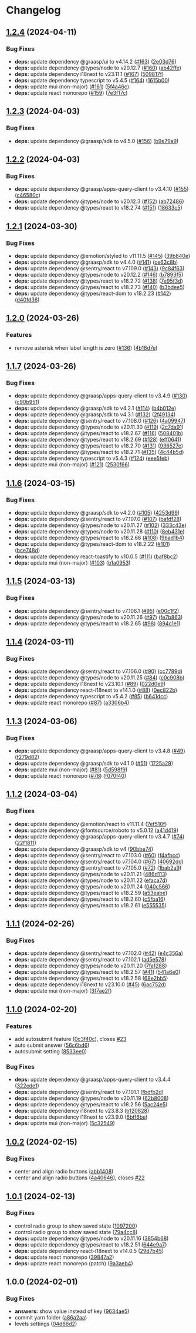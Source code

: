 # Changelog

## [1.2.4](https://github.com/graasp/graasp-app-likert-scale/compare/v1.2.3...v1.2.4) (2024-04-11)


### Bug Fixes

* **deps:** update dependency @graasp/ui to v4.14.2 ([#163](https://github.com/graasp/graasp-app-likert-scale/issues/163)) ([2e03d76](https://github.com/graasp/graasp-app-likert-scale/commit/2e03d76dbd939c81a9686eb61a8dbe07d328d66b))
* **deps:** update dependency @types/node to v20.12.7 ([#160](https://github.com/graasp/graasp-app-likert-scale/issues/160)) ([ab42ffe](https://github.com/graasp/graasp-app-likert-scale/commit/ab42ffe2e4ee0619c1f3341b20b8c86bc0e9bf1c))
* **deps:** update dependency i18next to v23.11.1 ([#167](https://github.com/graasp/graasp-app-likert-scale/issues/167)) ([509817f](https://github.com/graasp/graasp-app-likert-scale/commit/509817f46746e4a6875d6fed9b7137837ba11908))
* **deps:** update dependency typescript to v5.4.5 ([#164](https://github.com/graasp/graasp-app-likert-scale/issues/164)) ([1615b00](https://github.com/graasp/graasp-app-likert-scale/commit/1615b009e288faaa625cc7c10e280a80f0e8870e))
* **deps:** update mui (non-major) ([#161](https://github.com/graasp/graasp-app-likert-scale/issues/161)) ([5f4a46c](https://github.com/graasp/graasp-app-likert-scale/commit/5f4a46c39394141054c53e5472dbe4af875d554d))
* **deps:** update react monorepo ([#159](https://github.com/graasp/graasp-app-likert-scale/issues/159)) ([7e3f17c](https://github.com/graasp/graasp-app-likert-scale/commit/7e3f17cb9937e38463d87fbe22f2871d3a851f9b))

## [1.2.3](https://github.com/graasp/graasp-app-likert-scale/compare/v1.2.2...v1.2.3) (2024-04-03)


### Bug Fixes

* **deps:** update dependency @graasp/sdk to v4.5.0 ([#156](https://github.com/graasp/graasp-app-likert-scale/issues/156)) ([b9e79a9](https://github.com/graasp/graasp-app-likert-scale/commit/b9e79a9bbebd830849c8f61d6cb2bd5fef5fd262))

## [1.2.2](https://github.com/graasp/graasp-app-likert-scale/compare/v1.2.1...v1.2.2) (2024-04-03)


### Bug Fixes

* **deps:** update dependency @graasp/apps-query-client to v3.4.10 ([#155](https://github.com/graasp/graasp-app-likert-scale/issues/155)) ([c46580c](https://github.com/graasp/graasp-app-likert-scale/commit/c46580c8c3798f924bce64ad38f964c13f6b327b))
* **deps:** update dependency @types/node to v20.12.3 ([#152](https://github.com/graasp/graasp-app-likert-scale/issues/152)) ([ab72486](https://github.com/graasp/graasp-app-likert-scale/commit/ab724863c9bb5fc83c3399e4c479a9009586e302))
* **deps:** update dependency @types/react to v18.2.74 ([#151](https://github.com/graasp/graasp-app-likert-scale/issues/151)) ([18633c5](https://github.com/graasp/graasp-app-likert-scale/commit/18633c57aba997b06fca7ea29226e219991e64c5))

## [1.2.1](https://github.com/graasp/graasp-app-likert-scale/compare/v1.2.0...v1.2.1) (2024-03-30)


### Bug Fixes

* **deps:** update dependency @emotion/styled to v11.11.5 ([#145](https://github.com/graasp/graasp-app-likert-scale/issues/145)) ([39b840e](https://github.com/graasp/graasp-app-likert-scale/commit/39b840e6411b4bafba7e6fb0519df14b699f726f))
* **deps:** update dependency @graasp/sdk to v4.4.0 ([#141](https://github.com/graasp/graasp-app-likert-scale/issues/141)) ([ce63c8b](https://github.com/graasp/graasp-app-likert-scale/commit/ce63c8bedffc8f041b7d912be1b491ab04987e9e))
* **deps:** update dependency @sentry/react to v7.109.0 ([#143](https://github.com/graasp/graasp-app-likert-scale/issues/143)) ([9c84f63](https://github.com/graasp/graasp-app-likert-scale/commit/9c84f631a3e0f82682e6745bd7ae757efe78aac4))
* **deps:** update dependency @types/node to v20.12.2 ([#146](https://github.com/graasp/graasp-app-likert-scale/issues/146)) ([b7893f5](https://github.com/graasp/graasp-app-likert-scale/commit/b7893f567f95b66f7c96bd9fb7f997a8667d81c1))
* **deps:** update dependency @types/react to v18.2.72 ([#138](https://github.com/graasp/graasp-app-likert-scale/issues/138)) ([7e95f3d](https://github.com/graasp/graasp-app-likert-scale/commit/7e95f3d8b6780bde52129be48e3f0854dfb9a5f7))
* **deps:** update dependency @types/react to v18.2.73 ([#140](https://github.com/graasp/graasp-app-likert-scale/issues/140)) ([b3bdee5](https://github.com/graasp/graasp-app-likert-scale/commit/b3bdee5617f86755eb9dd6b0b7ed8cd92f880fa2))
* **deps:** update dependency @types/react-dom to v18.2.23 ([#142](https://github.com/graasp/graasp-app-likert-scale/issues/142)) ([d40fd36](https://github.com/graasp/graasp-app-likert-scale/commit/d40fd368a1e860938a7e310385a92b8011d49609))

## [1.2.0](https://github.com/graasp/graasp-app-likert-scale/compare/v1.1.7...v1.2.0) (2024-03-26)


### Features

* remove asterisk when label length is zero ([#136](https://github.com/graasp/graasp-app-likert-scale/issues/136)) ([4b18d7e](https://github.com/graasp/graasp-app-likert-scale/commit/4b18d7ee4e61da78a408e94c395b69b2cde1dbd6))

## [1.1.7](https://github.com/graasp/graasp-app-likert-scale/compare/v1.1.6...v1.1.7) (2024-03-26)


### Bug Fixes

* **deps:** update dependency @graasp/apps-query-client to v3.4.9 ([#130](https://github.com/graasp/graasp-app-likert-scale/issues/130)) ([c90b951](https://github.com/graasp/graasp-app-likert-scale/commit/c90b95153d6e4db5e7fb53a9f27f032a1dba5004))
* **deps:** update dependency @graasp/sdk to v4.2.1 ([#114](https://github.com/graasp/graasp-app-likert-scale/issues/114)) ([b4b012e](https://github.com/graasp/graasp-app-likert-scale/commit/b4b012efa154b8e9e073c6493eda3f1eef60cd88))
* **deps:** update dependency @graasp/sdk to v4.3.1 ([#132](https://github.com/graasp/graasp-app-likert-scale/issues/132)) ([2f49134](https://github.com/graasp/graasp-app-likert-scale/commit/2f49134b55000af5128a38d67ecb760e5b1b66d4))
* **deps:** update dependency @sentry/react to v7.108.0 ([#126](https://github.com/graasp/graasp-app-likert-scale/issues/126)) ([4a09947](https://github.com/graasp/graasp-app-likert-scale/commit/4a09947152319a8edc9c6d4a221bc0621579dbde))
* **deps:** update dependency @types/node to v20.11.30 ([#119](https://github.com/graasp/graasp-app-likert-scale/issues/119)) ([2c7da91](https://github.com/graasp/graasp-app-likert-scale/commit/2c7da9110e295d1402a81748b5bcfe17c9831a42))
* **deps:** update dependency @types/react to v18.2.67 ([#116](https://github.com/graasp/graasp-app-likert-scale/issues/116)) ([508401b](https://github.com/graasp/graasp-app-likert-scale/commit/508401b62a845384b61611ae9b69bf6395548bf1))
* **deps:** update dependency @types/react to v18.2.69 ([#128](https://github.com/graasp/graasp-app-likert-scale/issues/128)) ([eff0641](https://github.com/graasp/graasp-app-likert-scale/commit/eff0641830d11c631f52a4f45fa71f2c3dccaafd))
* **deps:** update dependency @types/react to v18.2.70 ([#131](https://github.com/graasp/graasp-app-likert-scale/issues/131)) ([936527e](https://github.com/graasp/graasp-app-likert-scale/commit/936527e736d45ad746a201edc203965ab8bc863f))
* **deps:** update dependency @types/react to v18.2.71 ([#135](https://github.com/graasp/graasp-app-likert-scale/issues/135)) ([4c44b5d](https://github.com/graasp/graasp-app-likert-scale/commit/4c44b5dd4a38e356ccbbccf7a17e488ce7ed0bff))
* **deps:** update dependency typescript to v5.4.3 ([#124](https://github.com/graasp/graasp-app-likert-scale/issues/124)) ([eee5feb](https://github.com/graasp/graasp-app-likert-scale/commit/eee5feb6eacf660c5e5c15504f8bb9671e7bd361))
* **deps:** update mui (non-major) ([#121](https://github.com/graasp/graasp-app-likert-scale/issues/121)) ([2530f66](https://github.com/graasp/graasp-app-likert-scale/commit/2530f66aa570f46b9c7f7b31510946ea3f7016e4))

## [1.1.6](https://github.com/graasp/graasp-app-likert-scale/compare/v1.1.5...v1.1.6) (2024-03-15)


### Bug Fixes

* **deps:** update dependency @graasp/sdk to v4.2.0 ([#105](https://github.com/graasp/graasp-app-likert-scale/issues/105)) ([4253d99](https://github.com/graasp/graasp-app-likert-scale/commit/4253d99525b8edf322d95b399485c649b4acb945))
* **deps:** update dependency @sentry/react to v7.107.0 ([#107](https://github.com/graasp/graasp-app-likert-scale/issues/107)) ([bafdf28](https://github.com/graasp/graasp-app-likert-scale/commit/bafdf28f440ddc62c4d6a3bf5fc005b1029e44fa))
* **deps:** update dependency @types/node to v20.11.27 ([#102](https://github.com/graasp/graasp-app-likert-scale/issues/102)) ([333c43e](https://github.com/graasp/graasp-app-likert-scale/commit/333c43eaf5c6cf4277f065a81944d4f85fc11bbd))
* **deps:** update dependency @types/node to v20.11.28 ([#110](https://github.com/graasp/graasp-app-likert-scale/issues/110)) ([8eb431e](https://github.com/graasp/graasp-app-likert-scale/commit/8eb431e0fd5ff3bb1c2374f0912b7a93f8c3fcc3))
* **deps:** update dependency @types/react to v18.2.66 ([#108](https://github.com/graasp/graasp-app-likert-scale/issues/108)) ([9bad1b4](https://github.com/graasp/graasp-app-likert-scale/commit/9bad1b436cfa9cc578eb7d5480c65abddd3943e8))
* **deps:** update dependency @types/react-dom to v18.2.22 ([#101](https://github.com/graasp/graasp-app-likert-scale/issues/101)) ([bce748d](https://github.com/graasp/graasp-app-likert-scale/commit/bce748d431be056feaa2fcdc9ba0f4e1d3d21202))
* **deps:** update dependency react-toastify to v10.0.5 ([#111](https://github.com/graasp/graasp-app-likert-scale/issues/111)) ([baf8bc2](https://github.com/graasp/graasp-app-likert-scale/commit/baf8bc273b98e402b0323d26f90c5c1c3f6972c9))
* **deps:** update mui (non-major) ([#103](https://github.com/graasp/graasp-app-likert-scale/issues/103)) ([b1a0953](https://github.com/graasp/graasp-app-likert-scale/commit/b1a0953273107511528c8e346abdf5a26d6d8629))

## [1.1.5](https://github.com/graasp/graasp-app-likert-scale/compare/v1.1.4...v1.1.5) (2024-03-13)


### Bug Fixes

* **deps:** update dependency @sentry/react to v7.106.1 ([#95](https://github.com/graasp/graasp-app-likert-scale/issues/95)) ([e00c1f2](https://github.com/graasp/graasp-app-likert-scale/commit/e00c1f215f8ff01a9d123f84fded6d278f819cc2))
* **deps:** update dependency @types/node to v20.11.26 ([#97](https://github.com/graasp/graasp-app-likert-scale/issues/97)) ([fe7b863](https://github.com/graasp/graasp-app-likert-scale/commit/fe7b863dc8eb1bc2a831396d875aeb0d17d43dbd))
* **deps:** update dependency @types/react to v18.2.65 ([#98](https://github.com/graasp/graasp-app-likert-scale/issues/98)) ([894c1e1](https://github.com/graasp/graasp-app-likert-scale/commit/894c1e14d03a63cba746c656a0cad51ddeb2691d))

## [1.1.4](https://github.com/graasp/graasp-app-likert-scale/compare/v1.1.3...v1.1.4) (2024-03-11)


### Bug Fixes

* **deps:** update dependency @sentry/react to v7.106.0 ([#90](https://github.com/graasp/graasp-app-likert-scale/issues/90)) ([cc7789d](https://github.com/graasp/graasp-app-likert-scale/commit/cc7789de5b00b7cfff5db47833efbcd130d330ef))
* **deps:** update dependency @types/node to v20.11.25 ([#84](https://github.com/graasp/graasp-app-likert-scale/issues/84)) ([c0c908b](https://github.com/graasp/graasp-app-likert-scale/commit/c0c908b588e1c2c6da1df800927dbd9c118fd196))
* **deps:** update dependency i18next to v23.10.1 ([#89](https://github.com/graasp/graasp-app-likert-scale/issues/89)) ([022d0e9](https://github.com/graasp/graasp-app-likert-scale/commit/022d0e9541498bfa60598e40943c2a95f976457f))
* **deps:** update dependency react-i18next to v14.1.0 ([#88](https://github.com/graasp/graasp-app-likert-scale/issues/88)) ([0ec822b](https://github.com/graasp/graasp-app-likert-scale/commit/0ec822b08d4af19bc91b935b17a505a8ed15e23f))
* **deps:** update dependency typescript to v5.4.2 ([#85](https://github.com/graasp/graasp-app-likert-scale/issues/85)) ([b641dcc](https://github.com/graasp/graasp-app-likert-scale/commit/b641dcc0baea3b9cb39d11a2eba2162e005d9763))
* **deps:** update react monorepo ([#87](https://github.com/graasp/graasp-app-likert-scale/issues/87)) ([a3306b4](https://github.com/graasp/graasp-app-likert-scale/commit/a3306b415f4422157202d27059efbdfbf2dca355))

## [1.1.3](https://github.com/graasp/graasp-app-likert-scale/compare/v1.1.2...v1.1.3) (2024-03-06)


### Bug Fixes

* **deps:** update dependency @graasp/apps-query-client to v3.4.8 ([#49](https://github.com/graasp/graasp-app-likert-scale/issues/49)) ([f279d82](https://github.com/graasp/graasp-app-likert-scale/commit/f279d82629f506b445de32fc296a32a3ba676368))
* **deps:** update dependency @graasp/sdk to v4.1.0 ([#51](https://github.com/graasp/graasp-app-likert-scale/issues/51)) ([1725a29](https://github.com/graasp/graasp-app-likert-scale/commit/1725a29bc969bbb1f886526682b141f322046db5))
* **deps:** update mui (non-major) ([#81](https://github.com/graasp/graasp-app-likert-scale/issues/81)) ([5d598f9](https://github.com/graasp/graasp-app-likert-scale/commit/5d598f9e9829550f4a9f9a6e97e01195f7c1f777))
* **deps:** update react monorepo ([#78](https://github.com/graasp/graasp-app-likert-scale/issues/78)) ([f070f40](https://github.com/graasp/graasp-app-likert-scale/commit/f070f40fc272c3163cec14c628e236f3939b5e13))

## [1.1.2](https://github.com/graasp/graasp-app-likert-scale/compare/v1.1.1...v1.1.2) (2024-03-04)


### Bug Fixes

* **deps:** update dependency @emotion/react to v11.11.4 ([7ef510f](https://github.com/graasp/graasp-app-likert-scale/commit/7ef510fa6409dc09af3c351079f685c00f8bea1d))
* **deps:** update dependency @fontsource/roboto to v5.0.12 ([a41d419](https://github.com/graasp/graasp-app-likert-scale/commit/a41d4196501ea66f95159946a3791f549bd30663))
* **deps:** update dependency @graasp/apps-query-client to v3.4.7 ([#74](https://github.com/graasp/graasp-app-likert-scale/issues/74)) ([22f1811](https://github.com/graasp/graasp-app-likert-scale/commit/22f1811684d00c85f75dcfc97b7558fb4eec6bcd))
* **deps:** update dependency @graasp/sdk to v4 ([90bbe74](https://github.com/graasp/graasp-app-likert-scale/commit/90bbe74224379cae533bd86a522a1ba03b26725d))
* **deps:** update dependency @sentry/react to v7.103.0 ([#60](https://github.com/graasp/graasp-app-likert-scale/issues/60)) ([f4afbcc](https://github.com/graasp/graasp-app-likert-scale/commit/f4afbcc3a8e2c73b7a5e47e7218e8deaa2df3ae3))
* **deps:** update dependency @sentry/react to v7.104.0 ([#67](https://github.com/graasp/graasp-app-likert-scale/issues/67)) ([40692dd](https://github.com/graasp/graasp-app-likert-scale/commit/40692dde6480f55e66e1c1a005e36675767ee2f9))
* **deps:** update dependency @sentry/react to v7.105.0 ([#72](https://github.com/graasp/graasp-app-likert-scale/issues/72)) ([1bab2a9](https://github.com/graasp/graasp-app-likert-scale/commit/1bab2a9cb1bd28ccf1348329ea5a0ccfbbc2eafb))
* **deps:** update dependency @types/node to v20.11.21 ([486d113](https://github.com/graasp/graasp-app-likert-scale/commit/486d1136b4dfdd1e147e1c4a95e346372b6b42f7))
* **deps:** update dependency @types/node to v20.11.22 ([efaca7d](https://github.com/graasp/graasp-app-likert-scale/commit/efaca7df0d5e9702ece9e3b47dbeab9949a56388))
* **deps:** update dependency @types/node to v20.11.24 ([040c566](https://github.com/graasp/graasp-app-likert-scale/commit/040c5664d4be8af890b9263869d5b032495788bf))
* **deps:** update dependency @types/react to v18.2.59 ([a53eabe](https://github.com/graasp/graasp-app-likert-scale/commit/a53eabe68ad5c4b0c0d2634de5ab82de507483aa))
* **deps:** update dependency @types/react to v18.2.60 ([c5fba16](https://github.com/graasp/graasp-app-likert-scale/commit/c5fba16fe459b1bbdd446b0747b041b74fe0a5b8))
* **deps:** update dependency @types/react to v18.2.61 ([e555535](https://github.com/graasp/graasp-app-likert-scale/commit/e555535d8dabc65d98132e191384b63a528dc440))

## [1.1.1](https://github.com/graasp/graasp-app-likert-scale/compare/v1.1.0...v1.1.1) (2024-02-26)


### Bug Fixes

* **deps:** update dependency @sentry/react to v7.102.0 ([#42](https://github.com/graasp/graasp-app-likert-scale/issues/42)) ([e4c356a](https://github.com/graasp/graasp-app-likert-scale/commit/e4c356a5857d026ae6a767590be3bd145e7d722a))
* **deps:** update dependency @sentry/react to v7.102.1 ([ad5e578](https://github.com/graasp/graasp-app-likert-scale/commit/ad5e5784f333b9d6a61b21a35347b14a08d4e149))
* **deps:** update dependency @types/node to v20.11.20 ([7fa1288](https://github.com/graasp/graasp-app-likert-scale/commit/7fa1288b58b6404ad97e35de044883d5b22ec8a5))
* **deps:** update dependency @types/react to v18.2.57 ([#41](https://github.com/graasp/graasp-app-likert-scale/issues/41)) ([541a6e0](https://github.com/graasp/graasp-app-likert-scale/commit/541a6e0e458de573b81ea33b9555f0ea18f7fae1))
* **deps:** update dependency @types/react to v18.2.58 ([68e2bb5](https://github.com/graasp/graasp-app-likert-scale/commit/68e2bb57e2a5032320ffed26337246cfb1aebc3e))
* **deps:** update dependency i18next to v23.10.0 ([#45](https://github.com/graasp/graasp-app-likert-scale/issues/45)) ([6ac752d](https://github.com/graasp/graasp-app-likert-scale/commit/6ac752d7cd3caf43bb6f952e525516db97978308))
* **deps:** update mui (non-major) ([3f7ae2f](https://github.com/graasp/graasp-app-likert-scale/commit/3f7ae2f60b80330f11efa247b886451f1c38afc4))

## [1.1.0](https://github.com/graasp/graasp-app-likert-scale/compare/v1.0.2...v1.1.0) (2024-02-20)


### Features

* add autosubmit feature ([0c3f40c](https://github.com/graasp/graasp-app-likert-scale/commit/0c3f40c72395e18bc56365df3da6ad3c172ad42e)), closes [#23](https://github.com/graasp/graasp-app-likert-scale/issues/23)
* auto submit answer ([56c6bd6](https://github.com/graasp/graasp-app-likert-scale/commit/56c6bd613e84334094c1dcfae05bc450943cc72c))
* autosubmit setting ([8533ee0](https://github.com/graasp/graasp-app-likert-scale/commit/8533ee020b55e1420c7254729983105b1b0d6fd1))


### Bug Fixes

* **deps:** update dependency @graasp/apps-query-client to v3.4.4 ([322ede1](https://github.com/graasp/graasp-app-likert-scale/commit/322ede15b6b13d65206eccb9d4d9be4b07cc7ceb))
* **deps:** update dependency @sentry/react to v7.101.1 ([fbdfb2d](https://github.com/graasp/graasp-app-likert-scale/commit/fbdfb2d13418c3d9a954267470943f4ba3933143))
* **deps:** update dependency @types/node to v20.11.19 ([62b8008](https://github.com/graasp/graasp-app-likert-scale/commit/62b8008b9b7990f97f4e10ab22bd4b49184c402e))
* **deps:** update dependency @types/react to v18.2.56 ([5ac24e5](https://github.com/graasp/graasp-app-likert-scale/commit/5ac24e5408720524a0f85b7b740a0093ea176935))
* **deps:** update dependency i18next to v23.8.3 ([b120828](https://github.com/graasp/graasp-app-likert-scale/commit/b120828918848f8642669df077a2c01e2b35ad29))
* **deps:** update dependency i18next to v23.9.0 ([6bff6be](https://github.com/graasp/graasp-app-likert-scale/commit/6bff6beea60f03ee47d2b0d08e88256393ebedf1))
* **deps:** update mui (non-major) ([5c32549](https://github.com/graasp/graasp-app-likert-scale/commit/5c3254959aa3294a7687b0d33672828b51a3039b))

## [1.0.2](https://github.com/graasp/graasp-app-likert-scale/compare/v1.0.1...v1.0.2) (2024-02-15)


### Bug Fixes

* center and align radio buttons ([abb1408](https://github.com/graasp/graasp-app-likert-scale/commit/abb14083146d786044e673df3d07d3d77a36a044))
* center and align radio buttons ([4a40646](https://github.com/graasp/graasp-app-likert-scale/commit/4a40646c47f2a40a2602b63b65c646cc4dccccee)), closes [#22](https://github.com/graasp/graasp-app-likert-scale/issues/22)

## [1.0.1](https://github.com/graasp/graasp-app-likert-scale/compare/v1.0.0...v1.0.1) (2024-02-13)


### Bug Fixes

* control radio group to show saved state ([1097200](https://github.com/graasp/graasp-app-likert-scale/commit/1097200a0830cf6f2e9e978a6259b0dca3b26233))
* control radio group to show saved state ([79a4cc8](https://github.com/graasp/graasp-app-likert-scale/commit/79a4cc8389bb7faddf89db20dc6bdb77399a1ed9))
* **deps:** update dependency @types/node to v20.11.16 ([3854b68](https://github.com/graasp/graasp-app-likert-scale/commit/3854b68f0270588c09d888b54425e1683c4507a1))
* **deps:** update dependency @types/react to v18.2.51 ([644e9a7](https://github.com/graasp/graasp-app-likert-scale/commit/644e9a7a47f987d839c476b7ca9aa2421e173fb1))
* **deps:** update dependency react-i18next to v14.0.5 ([29d7b45](https://github.com/graasp/graasp-app-likert-scale/commit/29d7b450bcbafaa3480b8b330d9640edd20c55e5))
* **deps:** update react monorepo ([39847a2](https://github.com/graasp/graasp-app-likert-scale/commit/39847a2fb5a892b3f33975d19a3e778a7be2f2a2))
* **deps:** update react monorepo (patch) ([9a3aeb4](https://github.com/graasp/graasp-app-likert-scale/commit/9a3aeb48b86eb2f90280bf9d071fc23dd1c8f837))

## 1.0.0 (2024-02-01)


### Bug Fixes

* **answers:** show value instead of key ([9634ae5](https://github.com/graasp/graasp-app-likert-scale/commit/9634ae5df717bde4700322f5d45e270396a4cdf2))
* commit yarn folder ([a86a2aa](https://github.com/graasp/graasp-app-likert-scale/commit/a86a2aad5d9e2498c7421532c38d7173dbeb58e0))
* levels settings ([04d66d2](https://github.com/graasp/graasp-app-likert-scale/commit/04d66d2c419fe0f5eab07cb127493ad10e975cb3))
